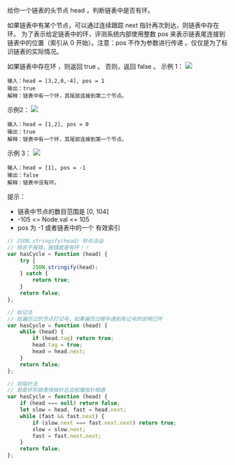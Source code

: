 给你一个链表的头节点 head ，判断链表中是否有环。

如果链表中有某个节点，可以通过连续跟踪 next 指针再次到达，则链表中存在环。 为了表示给定链表中的环，评测系统内部使用整数 pos 来表示链表尾连接到链表中的位置（索引从 0 开始）。注意：pos 不作为参数进行传递 。仅仅是为了标识链表的实际情况。

如果链表中存在环 ，则返回 true 。 否则，返回 false 。
示例 1：
![](https://assets.leetcode-cn.com/aliyun-lc-upload/uploads/2018/12/07/circularlinkedlist.png)
```
输入：head = [3,2,0,-4], pos = 1
输出：true
解释：链表中有一个环，其尾部连接到第二个节点。
```
示例2：
![](https://assets.leetcode-cn.com/aliyun-lc-upload/uploads/2018/12/07/circularlinkedlist_test2.png)
```
输入：head = [1,2], pos = 0
输出：true
解释：链表中有一个环，其尾部连接到第一个节点。
```
示例 3：
![](https://assets.leetcode-cn.com/aliyun-lc-upload/uploads/2018/12/07/circularlinkedlist_test3.png)
```
输入：head = [1], pos = -1
输出：false
解释：链表中没有环。
```
提示：

- 链表中节点的数目范围是 [0, 104]
- -105 <= Node.val <= 105
- pos 为 -1 或者链表中的一个 有效索引 

```js 
// JSON.stringify(head) 秒杀法😃
// 除非不报错，报错就是有环！！
var hasCycle = function (head) {
    try {
        JSON.stringify(head);
    } catch {
        return true;
    }
    return false;
};

// 标记法
// 给遍历过的节点打记号，如果遍历过程中遇到有记号的说明已环
var hasCycle = function (head) {
    while (head) {
        if (head.tag) return true;
        head.tag = true;
        head = head.next;
    }
    return false;
};

// 双指针法
// 若是环形链表快指针总会和慢指针相遇
var hasCycle = function (head) {
    if (head === null) return false;
    let slow = head, fast = head.next;
    while (fast && fast.next) {
        if (slow.next === fast.next.next) return true;
        slow = slow.next;
        fast = fast.next.next;
    }
    return false;
};
```
